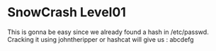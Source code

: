 # SnowCrash Level01

This is gonna be easy since we already found a hash in /etc/passwd.
Cracking it using johntheripper or hashcat will give us :
abcdefg